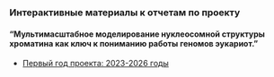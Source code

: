 ###  Интерактивные материалы к отчетам по проекту
#### “Мультимасштабное моделирование нуклеосомной структуры хроматина как ключ к пониманию работы геномов эукариот.”

- [Первый год проекта: 2023-2026 годы](year1.md)
